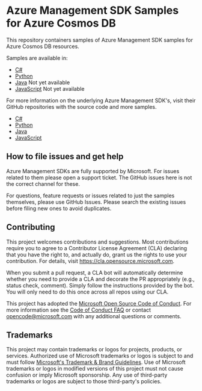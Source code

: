 # Azure Management SDK Samples for Azure Cosmos DB

This repository containers samples of Azure Management SDK samples for Azure Cosmos DB resources.

Samples are available in:

- [C#](/Csharp/)
- [Python](/Python/)
- [Java](/Java) Not yet available
- [JavaScript](/JavaScript/) Not yet available

For more information on the underlying Azure Management SDK's, visit their GitHub repositories with the source code and more samples.

- [C#](https://github.com/Azure/azure-sdk-for-net/tree/main/sdk/cosmosdb/Azure.ResourceManager.CosmosDB)
- [Python](https://github.com/Azure/azure-sdk-for-python/tree/main/sdk/cosmos/azure-mgmt-cosmosdb)
- [Java](https://github.com/Azure/azure-sdk-for-java/tree/main/sdk/resourcemanager/azure-resourcemanager-cosmos)
- [JavaScript](https://github.com/Azure/azure-sdk-for-js/tree/main/sdk/cosmosdb/arm-cosmosdb)


## How to file issues and get help  

Azure Management SDKs are fully supported by Microsoft. For issues related to them please open a support ticket. The GitHub issues here is not the correct channel for these.

For questions, feature requests or issues related to just the samples themselves, please use GitHub Issues. 
Please search the existing issues before filing new ones to avoid duplicates.


## Contributing

This project welcomes contributions and suggestions.  Most contributions require you to agree to a
Contributor License Agreement (CLA) declaring that you have the right to, and actually do, grant us
the rights to use your contribution. For details, visit https://cla.opensource.microsoft.com.

When you submit a pull request, a CLA bot will automatically determine whether you need to provide
a CLA and decorate the PR appropriately (e.g., status check, comment). Simply follow the instructions
provided by the bot. You will only need to do this once across all repos using our CLA.

This project has adopted the [Microsoft Open Source Code of Conduct](https://opensource.microsoft.com/codeofconduct/).
For more information see the [Code of Conduct FAQ](https://opensource.microsoft.com/codeofconduct/faq/) or
contact [opencode@microsoft.com](mailto:opencode@microsoft.com) with any additional questions or comments.

## Trademarks

This project may contain trademarks or logos for projects, products, or services. Authorized use of Microsoft 
trademarks or logos is subject to and must follow 
[Microsoft's Trademark & Brand Guidelines](https://www.microsoft.com/en-us/legal/intellectualproperty/trademarks/usage/general).
Use of Microsoft trademarks or logos in modified versions of this project must not cause confusion or imply Microsoft sponsorship.
Any use of third-party trademarks or logos are subject to those third-party's policies.
